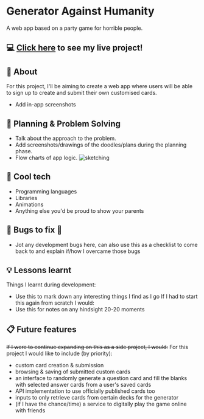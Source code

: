 # Generator Against Humanity
A web app 
based on a party game 
for horrible people.
## :computer: [Click here](https://media.tenor.com/o656qFKDzeUAAAAC/rick-astley-never-gonna-give-you-up.gif) to see my live project!
## :page_facing_up: About
For this project, I'll be aiming to create a web app where users will be able to sign up to create and submit their own customised cards.
- Add in-app screenshots
## :pencil: Planning & Problem Solving
- Talk about the approach to the problem.
- Add screenshots/drawings of the doodles/plans during the planning phase.
- Flow charts of app logic.
![sketching](https://images.unsplash.com/photo-1581291518633-83b4ebd1d83e?ixlib=rb-1.2.1&ixid=MnwxMjA3fDB8MHxwaG90by1wYWdlfHx8fGVufDB8fHx8&auto=format&fit=crop&w=1170&q=80)
## :floppy_disk: Cool tech
- Programming languages
- Libraries
- Animations
- Anything else you'd be proud to show your parents
## :wrench: Bugs to fix :space_invader:
- Jot any development bugs here, can also use this as a checklist to come back to and explain if/how I overcame those bugs
## :bulb: Lessons learnt
Things I learnt during development:
- Use this to mark down any interesting things I find as I go
If I had to start this again from scratch I would:
- Use this for notes on any hindsight 20-20 moments
## :clipboard: Future features
~~If I were to continue expanding on this as a side project, I would:~~
For this project I would like to include (by priority):
- custom card creation & submission
- browsing & saving of submitted custom cards
- an interface to randomly generate a question card and fill the blanks with selected answer cards from a user's saved cards
- API implementation to use officially published cards too
- inputs to only retrieve cards from certain decks for the generator
- (if I have the chance/time) a service to digitally play the game online with friends
